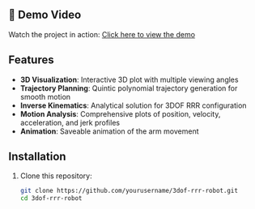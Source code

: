 ## 🎥 Demo Video  
Watch the project in action: [Click here to view the demo](https://drive.google.com/drive/folders/15KsCwkXw3NV754AeBbRpT003gau1F_N0)

## Features  
- **3D Visualization**: Interactive 3D plot with multiple viewing angles  
- **Trajectory Planning**: Quintic polynomial trajectory generation for smooth motion  
- **Inverse Kinematics**: Analytical solution for 3DOF RRR configuration  
- **Motion Analysis**: Comprehensive plots of position, velocity, acceleration, and jerk profiles  
- **Animation**: Saveable animation of the arm movement  

## Installation  
1. Clone this repository:  
   ```bash  
   git clone https://github.com/yourusername/3dof-rrr-robot.git  
   cd 3dof-rrr-robot  
